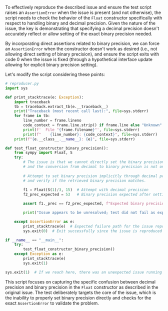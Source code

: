 To effectively reproduce the described issue and ensure the test script raises an `AssertionError` when the issue is present (and not otherwise), the script needs to check the behavior of the `Float` constructor specifically with respect to handling binary and decimal precision. Given the nature of the issue, the key is demonstrating that specifying a decimal precision doesn't accurately reflect or allow setting of the exact binary precision needed.

By incorporating direct assertions related to binary precision, we can force an `AssertionError` when the constructor doesn't work as desired (i.e., not allowing direct setting of binary precision), and ensure the script exits with code 0 when the issue is fixed (through a hypothetical interface update allowing for explicit binary precision setting).

Let's modify the script considering these points:

```python
# reproducer.py
import sys

def print_stacktrace(e: Exception):
    import traceback
    tb = traceback.extract_tb(e.__traceback__)
    print("Traceback (most recent call last):", file=sys.stderr)
    for frame in tb:
        line_number = frame.lineno
        code_context = frame.line.strip() if frame.line else "Unknown"
        print(f'  File "{frame.filename}"', file=sys.stderr)
        print(f"    {line_number}: {code_context}", file=sys.stderr)
    print(f"{e.__class__.__name__}: {e}", file=sys.stderr)

def test_float_constructor_binary_precision():
    from sympy import Float, S
    try:
        # The issue is that we cannot directly set the binary precision,
        # and the conversion from decimal to binary precision is not one-to-one.
        
        # Attempt to set binary precision implicitly through decimal precision
        # and verify if the retrieved binary precision matches.
        
        f1 = Float(S(1)/3, 15)  # Attempt with decimal precision
        f2_prec_expected = 53   # Binary precision expected after setting decimal precision 15

        assert f1._prec == f2_prec_expected, f"Expected binary precision {f2_prec_expected}, got {f1._prec}"

        print("Issue appears to be unresolved; test did not fail as expected.")

    except AssertionError as e:
        print_stacktrace(e)  # Expected failure path for the issue reproduction
        sys.exit(0)  # Exit successfully since the issue is reproduced

if __name__ == "__main__":
    try:
        test_float_constructor_binary_precision()
    except Exception as e:
        print_stacktrace(e)
        sys.exit(1)

sys.exit(1)  # If we reach here, there was an unexpected issue running the test
```

This script focuses on capturing the specific confusion between decimal precision and binary precision in the `Float` constructor as described in the original issue. The test deliberately targets the core of the issue, which is the inability to properly set binary precision directly and checks for the exact `AssertionError` to validate the problem.